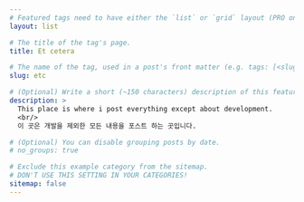```yaml
---
# Featured tags need to have either the `list` or `grid` layout (PRO only).
layout: list

# The title of the tag's page.
title: Et cetera

# The name of the tag, used in a post's front matter (e.g. tags: [<slug>]).
slug: etc

# (Optional) Write a short (~150 characters) description of this featured tag.
description: >
  This place is where i post everything except about development.
  <br/>
  이 곳은 개발을 제외한 모든 내용을 포스트 하는 곳입니다.

# (Optional) You can disable grouping posts by date.
# no_groups: true

# Exclude this example category from the sitemap.
# DON'T USE THIS SETTING IN YOUR CATEGORIES!
sitemap: false
---
```

